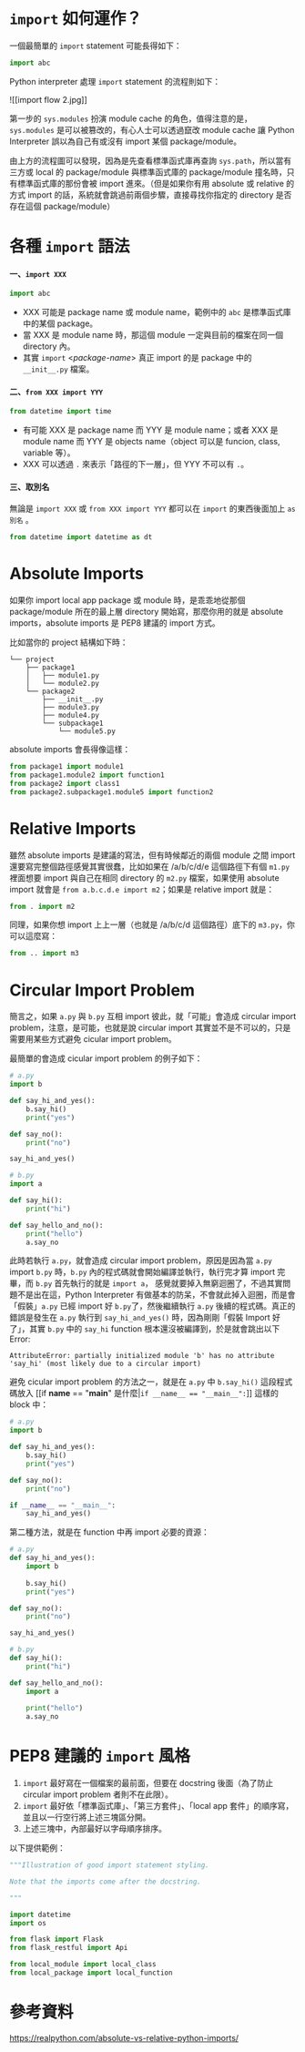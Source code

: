 # `import` 如何運作？

一個最簡單的 `import` statement 可能長得如下：

```Python
import abc
```

Python interpreter 處理 `import` statement 的流程則如下：

![[import flow 2.jpg]]

第一步的 `sys.modules` 扮演 module cache 的角色，值得注意的是，`sys.modules` 是可以被篡改的，有心人士可以透過竄改 module cache 讓 Python Interpreter 誤以為自己有或沒有 import 某個 package/module。

由上方的流程圖可以發現，因為是先查看標準函式庫再查詢 `sys.path`，所以當有三方或 local 的 package/module 與標準函式庫的 package/module 撞名時，只有標準函式庫的那份會被 import 進來。（但是如果你有用 absolute 或 relative 的方式 import 的話，系統就會跳過前兩個步驟，直接尋找你指定的 directory 是否存在這個 package/module）

# 各種 `import` 語法

#### 一、`import XXX`

```Python
import abc
```

- XXX 可能是 package name 或 module name，範例中的 `abc` 是標準函式庫中的某個 package。
- 當 XXX 是 module name 時，那這個 module 一定與目前的檔案在同一個 directory 內。
- 其實 `import` <*package-name*> 真正 import 的是 package 中的 `__init__.py` 檔案。

#### 二、`from XXX import YYY`

```Python
from datetime import time
```

- 有可能 XXX 是 package name 而 YYY 是 module name；或者 XXX 是 module name 而 YYY 是 objects name（object 可以是 funcion, class, variable 等）。
- XXX 可以透過 `.` 來表示「路徑的下一層」，但 YYY 不可以有 `.`。

#### 三、取別名

無論是 `import XXX` 或 `from XXX import YYY` 都可以在 `import` 的東西後面加上 `as 別名` 。

```Python
from datetime import datetime as dt
```

# Absolute Imports

如果你 import local app package 或 module 時，是乖乖地從那個 package/module 所在的最上層 directory 開始寫，那麼你用的就是 absolute imports，absolute imports 是 PEP8 建議的 import 方式。

比如當你的 project 結構如下時：

```
└── project
    ├── package1
    │   ├── module1.py
    │   └── module2.py
    └── package2
        ├── __init__.py
        ├── module3.py
        ├── module4.py
        └── subpackage1
            └── module5.py
```

absolute imports 會長得像這樣：

```Python
from package1 import module1
from package1.module2 import function1
from package2 import class1
from package2.subpackage1.module5 import function2
```

# Relative Imports

雖然 absolute imports 是建議的寫法，但有時候鄰近的兩個 module 之間 import 還要寫完整個路徑感覺其實很蠢，比如如果在 /a/b/c/d/e 這個路徑下有個 `m1.py` 裡面想要 import 與自己在相同 directory 的 `m2.py` 檔案，如果使用 absolute import 就會是 `from a.b.c.d.e import m2`；如果是 relative import 就是：

```Python
from . import m2
```

同理，如果你想 import 上上一層（也就是 /a/b/c/d 這個路徑）底下的 `m3.py`，你可以這麼寫：

```Python
from .. import m3
```

# Circular Import Problem

簡言之，如果 `a.py` 與 `b.py` 互相 import 彼此，就「可能」會造成 circular import problem，注意，是可能，也就是說 circular import 其實並不是不可以的，只是需要用某些方式避免 cicular import problem。

最簡單的會造成 cicular import problem 的例子如下：

```Python
# a.py
import b

def say_hi_and_yes():
	b.say_hi()
	print("yes")

def say_no():
	print("no")

say_hi_and_yes()
```

```Python
# b.py
import a

def say_hi():
	print("hi")

def say_hello_and_no():
	print("hello")
	a.say_no
```

此時若執行 `a.py`，就會造成 circular import problem，原因是因為當 `a.py` import `b.py` 時，`b.py` 內的程式碼就會開始編譯並執行，執行完才算 import 完畢，而 `b.py` 首先執行的就是 `import a`， 感覺就要掉入無窮迴圈了，不過其實問題不是出在這，Python Interpreter 有做基本的防呆，不會就此掉入迴圈，而是會「假裝」`a.py` 已經 import 好 `b.py`了，然後繼續執行 `a.py` 後續的程式碼。真正的錯誤是發生在 `a.py` 執行到 `say_hi_and_yes()` 時，因為剛剛「假裝 Import 好了」，其實 `b.py` 中的 `say_hi` function 根本還沒被編譯到，於是就會跳出以下 Error:

```
AttributeError: partially initialized module 'b' has no attribute 'say_hi' (most likely due to a circular import)
```

避免 cicular import problem 的方法之一，就是在 `a.py` 中 `b.say_hi()` 這段程式碼放入 [[if __name__ == "__main__" 是什麼|`if __name__ == "__main__":`]] 這樣的 block 中：

```Python
# a.py
import b

def say_hi_and_yes():
	b.say_hi()
	print("yes")

def say_no():
	print("no")

if __name__ == "__main__":
	say_hi_and_yes()
```

第二種方法，就是在 function 中再 import 必要的資源：

```Python
# a.py
def say_hi_and_yes():
	import b
	
	b.say_hi()
	print("yes")

def say_no():
	print("no")

say_hi_and_yes()
```

```Python
# b.py
def say_hi():
	print("hi")

def say_hello_and_no():
	import a
	
	print("hello")
	a.say_no
```

# PEP8 建議的 `import` 風格

1. `import` 最好寫在一個檔案的最前面，但要在 docstring 後面（為了防止 circular import problem 者則不在此限）。
2. `import` 最好依「標準函式庫」、「第三方套件」、「local app 套件」的順序寫，並且以一行空行將上述三塊區分開。
3. 上述三塊中，內部最好以字母順序排序。

以下提供範例：

```Python
"""Illustration of good import statement styling.

Note that the imports come after the docstring.

"""

import datetime
import os

from flask import Flask
from flask_restful import Api

from local_module import local_class
from local_package import local_function
```

# 參考資料

https://realpython.com/absolute-vs-relative-python-imports/